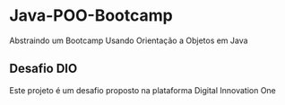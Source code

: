 # Java-POO-Bootcamp
 Abstraindo um Bootcamp Usando Orientação a Objetos em Java

 ## Desafio DIO

Este projeto é um desafio proposto na plataforma Digital Innovation One
